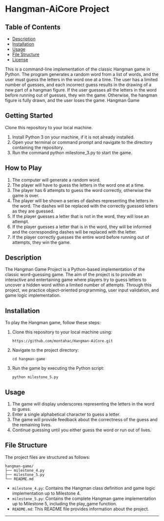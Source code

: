 # Hangman-AiCore Project

## Table of Contents
- [Description](#description)
- [Installation](#installation)
- [Usage](#usage)
- [File Structure](#file-structure)
- [License](#license)


This is a command-line implementation of the classic Hangman game in Python. The program generates a random word from a list of words, and the user must guess the letters in the word one at a time. The user has a limited number of guesses, and each incorrect guess results in the drawing of a new part of a hangman figure. If the user guesses all the letters in the word before running out of guesses, they win the game. Otherwise, the hangman figure is fully drawn, and the user loses the game.
Hangman Game


## Getting Started
Clone this repository to your local machine.
1. Install Python 3 on your machine, if it is not already installed.
2. Open your terminal or command prompt and navigate to the directory containing the repository.
3. Run the command python milestone_3.py to start the game.

## How to Play
1. The computer will generate a random word.
2. The player will have to guess the letters in the word one at a time.
3. The player has 6 attempts to guess the word correctly, otherwise the game is over.
4. The player will be shown a series of dashes representing the letters in the word. The dashes will be replaced with the correctly guessed letters as they are guessed.
5. If the player guesses a letter that is not in the word, they will lose an attempt.
6. If the player guesses a letter that is in the word, they will be informed and the corresponding dashes will be replaced with the letter.
7. If the player correctly guesses the entire word before running out of attempts, they win the game.

## Description
The Hangman Game Project is a Python-based implementation of the classic word-guessing game. The aim of the project is to provide an interactive and entertaining game where players try to guess letters to uncover a hidden word within a limited number of attempts. Through this project, we practice object-oriented programming, user input validation, and game logic implementation.

## Installation
To play the Hangman game, follow these steps:

1. Clone this repository to your local machine using:
   ```
   https://github.com/montahac/Hangman-AiCore.git
   ```

2. Navigate to the project directory:
   ```
   cd hangman-game
   ```

3. Run the game by executing the Python script:
   ```
   python milestone_5.py
   ```

## Usage
1. The game will display underscores representing the letters in the word to guess.
2. Enter a single alphabetical character to guess a letter.
3. The game will provide feedback about the correctness of the guess and the remaining lives.
4. Continue guessing until you either guess the word or run out of lives.

## File Structure
The project files are structured as follows:

```
hangman-game/
├── milestone_4.py
├── milestone_5.py
└── README.md
```

- `milestone_4.py`: Contains the Hangman class definition and game logic implementation up to Milestone 4.
- `milestone_5.py`: Contains the complete Hangman game implementation up to Milestone 5, including the play_game function.
- `README.md`: This README file provides information about the project.

---
